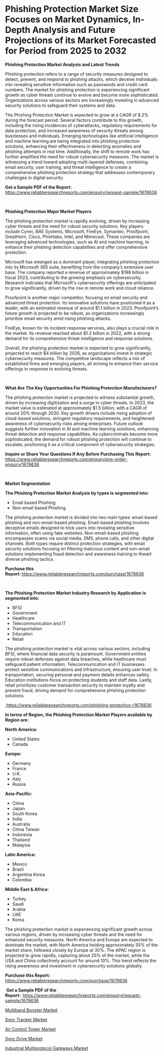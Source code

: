 <p><h1>Phishing Protection Market Size Focuses on Market Dynamics, In-Depth Analysis and Future Projections of its Market Forecasted for Period from 2025 to 2032</h1></p><p><strong>Phishing Protection Market Analysis and Latest Trends</strong></p>
<p><p>Phishing protection refers to a range of security measures designed to detect, prevent, and respond to phishing attacks, which deceive individuals into revealing sensitive information such as passwords and credit card numbers. The market for phishing protection is experiencing significant growth as cyber threats continue to evolve and become more sophisticated. Organizations across various sectors are increasingly investing in advanced security solutions to safeguard their systems and data.</p><p>The Phishing Protection Market is expected to grow at a CAGR of 8.2% during the forecast period. Several factors contribute to this growth, including the rising incidences of cyberattacks, regulatory requirements for data protection, and increased awareness of security threats among businesses and individuals. Emerging technologies like artificial intelligence and machine learning are being integrated into phishing protection solutions, enhancing their effectiveness in detecting anomalies and phishing attempts in real time. Additionally, the shift to remote work has further amplified the need for robust cybersecurity measures. The market is witnessing a trend toward adopting multi-layered defenses, combining email security, user training, and threat intelligence to create a comprehensive phishing protection strategy that addresses contemporary challenges in digital security.</p></p>
<p><strong>Get a Sample PDF of the Report:&nbsp;</strong> <a href="https://www.reliableresearchreports.com/enquiry/request-sample/1678636?utm_campaign=33&utm_medium=2&utm_source=Github&utm_content=ia&utm_term=15022025&utm_id=phishing-protection">https://www.reliableresearchreports.com/enquiry/request-sample/1678636</a></p>
<p>&nbsp;</p>
<p><strong>Phishing Protection Major Market Players</strong></p>
<p><p>The phishing protection market is rapidly evolving, driven by increasing cyber threats and the need for robust security solutions. Key players include Cyren, BAE Systems, Microsoft, FireEye, Symantec, Proofpoint, GreatHorn, Cisco, Phishlabs, Intel, and Mimecast. These companies are leveraging advanced technologies, such as AI and machine learning, to enhance their phishing detection capabilities and offer comprehensive protection.</p><p>Microsoft has emerged as a dominant player, integrating phishing protection into its Microsoft 365 suite, benefiting from the company’s extensive user base. The company reported a revenue of approximately $198 billion in fiscal 2023, contributing to the growing emphasis on cybersecurity. Research indicates that Microsoft's cybersecurity offerings are anticipated to grow significantly, driven by the rise in remote work and cloud reliance.</p><p>Proofpoint is another major competitor, focusing on email security and advanced threat protection. Its innovative solutions have positioned it as a leader, with an estimated revenue of around $1.1 billion in 2023. Proofpoint’s future growth is projected to be robust, as organizations increasingly prioritize email security amid rising phishing attacks.</p><p>FireEye, known for its incident response services, also plays a crucial role in the market. Its revenue reached about $1.2 billion in 2022, with a strong demand for its comprehensive threat intelligence and response solutions.</p><p>Overall, the phishing protection market is expected to grow significantly, projected to reach $4 billion by 2026, as organizations invest in strategic cybersecurity measures. The competitive landscape reflects a mix of established firms and emerging players, all striving to enhance their service offerings in response to evolving threats.</p></p>
<p>&nbsp;</p>
<p><strong>What Are The Key Opportunities For Phishing Protection Manufacturers?</strong></p>
<p><p>The phishing protection market is projected to witness substantial growth, driven by increasing digitization and a surge in cyber threats. In 2023, the market value is estimated at approximately $1.5 billion, with a CAGR of around 20% through 2030. Key growth drivers include rising adoption of cloud-based solutions, stringent regulatory requirements, and heightened awareness of cybersecurity risks among enterprises. Future outlook suggests further innovation in AI and machine learning solutions, enhancing threat detection and response capabilities. As cybercriminals become more sophisticated, the demand for robust phishing protection will continue to escalate, positioning it as a critical component of cybersecurity strategies.</p></p>
<p><strong>Inquire or Share Your Questions If Any Before Purchasing This Report:</strong> <a href="https://www.reliableresearchreports.com/enquiry/pre-order-enquiry/1678636?utm_campaign=33&utm_medium=2&utm_source=Github&utm_content=ia&utm_term=15022025&utm_id=phishing-protection">https://www.reliableresearchreports.com/enquiry/pre-order-enquiry/1678636</a></p>
<p>&nbsp;</p>
<p><strong>Market Segmentation</strong></p>
<p><strong>The Phishing Protection Market Analysis by types is segmented into:</strong></p>
<p><ul><li>Email based Phishing</li><li>Non-email based Phishing</li></ul></p>
<p><p>The phishing protection market is divided into two main types: email-based phishing and non-email-based phishing. Email-based phishing involves deceptive emails designed to trick users into revealing sensitive information, often using fake websites. Non-email-based phishing encompasses scams via social media, SMS, phone calls, and other digital channels. Both types require distinct protection strategies, with email security solutions focusing on filtering malicious content and non-email solutions implementing fraud detection and awareness training to thwart diverse phishing tactics.</p></p>
<p><strong>Purchase this Report:&nbsp;</strong><a href="https://www.reliableresearchreports.com/purchase/1678636?utm_campaign=33&utm_medium=2&utm_source=Github&utm_content=ia&utm_term=15022025&utm_id=phishing-protection">https://www.reliableresearchreports.com/purchase/1678636</a></p>
<p>&nbsp;</p>
<p><strong>The Phishing Protection Market Industry Research by Application is segmented into:</strong></p>
<p><ul><li>BFSI</li><li>Government</li><li>Healthcare</li><li>Telecommunication and IT</li><li>Transportation</li><li>Education</li><li>Retail</li></ul></p>
<p><p>The phishing protection market is vital across various sectors, including BFSI, where financial data security is paramount. Government entities require robust defenses against data breaches, while healthcare must safeguard patient information. Telecommunication and IT businesses protect sensitive communications and infrastructure, ensuring user trust. In transportation, securing personal and payment details enhances safety. Education institutions focus on protecting students and staff data. Lastly, retail prioritizes customer transaction security to maintain loyalty and prevent fraud, driving demand for comprehensive phishing protection solutions.</p></p>
<p><a href="https://www.reliableresearchreports.com/phishing-protection-r1678636?utm_campaign=33&utm_medium=2&utm_source=Github&utm_content=ia&utm_term=15022025&utm_id=phishing-protection">&nbsp;https://www.reliableresearchreports.com/phishing-protection-r1678636</a></p>
<p><strong>In terms of Region, the Phishing Protection Market Players available by Region are:</strong></p>
<p>
    <p> <strong> North America: </strong>
        <ul>
            <li>United States</li>
            <li>Canada</li>
        </ul>
        </p> 
    <p> <strong> Europe: </strong>
        <ul>
            <li>Germany</li>
            <li>France</li>
            <li>U.K.</li>
            <li>Italy</li>
            <li>Russia</li>
        </ul>
        </p> 
    <p> <strong> Asia-Pacific: </strong>
        <ul>
            <li>China</li>
            <li>Japan</li>
            <li>South Korea</li>
            <li>India</li>
            <li>Australia</li>
            <li>China Taiwan</li>
            <li>Indonesia</li>
            <li>Thailand</li>
            <li>Malaysia</li>
        </ul>
        </p> 
    <p> <strong> Latin America: </strong>
        <ul>
            <li>Mexico</li>
            <li>Brazil</li>
            <li>Argentina Korea</li>
            <li>Colombia</li>
        </ul>
        </p> 
    <p> <strong> Middle East & Africa: </strong>
        <ul>
            <li>Turkey</li>
            <li>Saudi</li>
            <li>Arabia</li>
            <li>UAE</li>
            <li>Korea</li>
        </ul>
    </p>
    </p>
<p><p>The phishing protection market is experiencing significant growth across various regions, driven by increasing cyber threats and the need for enhanced security measures. North America and Europe are expected to dominate the market, with North America holding approximately 35% of the market share, followed closely by Europe at 30%. The APAC region is projected to grow rapidly, capturing about 25% of the market, while the USA and China collectively account for around 10%. This trend reflects the rising awareness and investment in cybersecurity solutions globally.</p></p>
<p><strong>Purchase this Report: </strong><a href="https://www.reliableresearchreports.com/purchase/1678636?utm_campaign=33&utm_medium=2&utm_source=Github&utm_content=ia&utm_term=15022025&utm_id=phishing-protection">https://www.reliableresearchreports.com/purchase/1678636</a></p>
<p>&nbsp;<strong>Get a Sample PDF of the Report:&nbsp;&nbsp;</strong><a href="https://www.reliableresearchreports.com/enquiry/request-sample/1678636?utm_campaign=33&utm_medium=2&utm_source=Github&utm_content=ia&utm_term=15022025&utm_id=phishing-protection">https://www.reliableresearchreports.com/enquiry/request-sample/1678636</a></p>
<p><strong></strong></p>
<p><p><a href="https://github.com/lashaunm5st/Market-Research-Report-List-1/blob/main/multiband-booster-market.md?utm_campaign=33&utm_medium=2&utm_source=Github&utm_content=ia&utm_term=15022025&utm_id=phishing-protection">Multiband Booster Market</a></p><p><a href="https://github.com/darenph8er/Market-Research-Report-List-1/blob/main/sync-tracker-market.md?utm_campaign=33&utm_medium=2&utm_source=Github&utm_content=ia&utm_term=15022025&utm_id=phishing-protection">Sync Tracker Market</a></p><p><a href="https://github.com/kimberjam0i/Market-Research-Report-List-1/blob/main/air-control-tower-market.md?utm_campaign=33&utm_medium=2&utm_source=Github&utm_content=ia&utm_term=15022025&utm_id=phishing-protection">Air Control Tower Market</a></p><p><a href="https://github.com/ElviraLeka1962/Market-Research-Report-List-1/blob/main/sync-drive-market.md?utm_campaign=33&utm_medium=2&utm_source=Github&utm_content=ia&utm_term=15022025&utm_id=phishing-protection">Sync Drive Market</a></p><p><a href="https://github.com/nathaliehurles7142/Market-Research-Report-List-1/blob/main/industrial-multiprotocol-gateways-market.md?utm_campaign=33&utm_medium=2&utm_source=Github&utm_content=ia&utm_term=15022025&utm_id=phishing-protection">Industrial Multiprotocol Gateways Market</a></p></p>